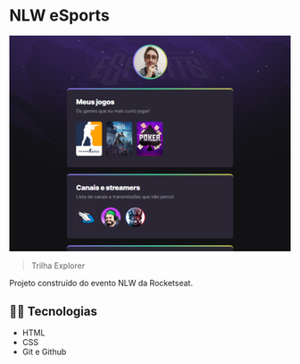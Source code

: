 # NLW eSports

![preview](./.github/preview.png)

> Trilha Explorer

Projeto construído do evento NLW da Rocketseat.

## 👨‍💻 Tecnologias

- HTML
- CSS
- Git e Github
